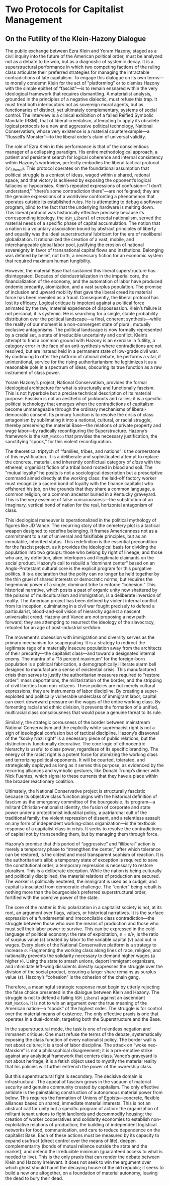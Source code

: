 # Two Protocols for Capitalist Management
## On the Futility of the Klein-Hazony Dialogue

The public exchange between Ezra Klein and Yoram Hazony, staged as a civil inquiry into the future of the American political order, must be analyzed not as a debate to be won, but as a diagnostic of systemic decay. It is a superstructural performance in which two competing factions of the ruling class articulate their preferred strategies for managing the intractable contradictions of late capitalism. To engage this dialogue on its own terms—to morally condemn Klein for the act of “platforming” or to dismiss Hazony with the simple epithet of “fascist”—is to remain ensnared within the very ideological framework that requires dismantling. A materialist analysis, grounded in the principles of a negative dialectic, must refuse this trap. It must treat both interlocutors not as sovereign moral agents, but as functionaries of distinct, yet ultimately complementary, systems of social control. The interview is a clinical exhibition of a failed Reified Symbolic Mandate (RSM), that of liberal creedalism, attempting to apply its obsolete logical protocols to a new and aggressive political technology, National Conservatism, whose very existence is a material counterexample—a “Russell’s Monster”—to the liberal order’s claim of universal validity.

The role of Ezra Klein in this performance is that of the conscientious manager of a collapsing paradigm. His entire methodological approach, a patient and persistent search for logical coherence and internal consistency within Hazony’s worldview, perfectly embodies the liberal tactical protocol ($\mathcal{L}_{Liberal}$). This protocol operates on the foundational assumption that political struggle is a contest of ideas, waged within a shared, rational space, and that victory is achieved by exposing the opponent’s logical fallacies or hypocrisies. Klein’s repeated expressions of confusion—"I don’t understand," "there’s some contradiction there"—are not feigned; they are the genuine expressions of a worldview confronting a phenomenon that operates outside its established rules. He is attempting to debug a software program, blind to the fact that the underlying hardware is melting down. This liberal protocol was historically effective precisely because its corresponding ideology, the `RSM_Liberal` of creedal nationalism, served the material needs of a specific phase of capital accumulation. The notion that a nation is a voluntary association bound by abstract principles of liberty and equality was the ideal superstructural lubricant for the era of neoliberal globalization. It rationalized the creation of a vast, mobile, and interchangeable global labor pool, justifying the erosion of national sovereignty in favor of transnational capital flows and institutions. Belonging was defined by belief, not birth, a necessary fiction for an economic system that required maximum human fungibility.

However, the material Base that sustained this liberal superstructure has disintegrated. Decades of deindustrialization in the imperial core, the financialization of the economy, and the automation of labor have produced endemic precarity, atomization, and a vast surplus population. The promise of inclusion and upward mobility that gave the liberal creed its material force has been revealed as a fraud. Consequently, the liberal protocol has lost its efficacy. Logical critique is impotent against a political force animated by the raw, material experience of dispossession. Klein’s failure is not personal; it is systemic. He is searching for a single, stable probability distribution over the political landscape—a final, coherent synthesis—while the reality of our moment is a non-convergent state of plural, mutually exclusive antagonisms. The political landscape is now formally represented by a credal set, a state of irreducible uncertainty and conflict. Klein’s attempt to find a common ground with Hazony is an exercise in futility, a category error in the face of an anti-synthesis where contradictions are not resolved, but are instead held in a permanent state of low-grade civil war. By continuing to offer the platform of rational debate, he performs a vital, if unintentional, service for the rising authoritarianism: he legitimizes it as a reasonable pole in a spectrum of ideas, obscuring its true function as a raw instrument of class power.

Yoram Hazony’s project, National Conservatism, provides the formal ideological architecture for what is structurally and functionally fascism. This is not hyperbole but a precise technical description of its material purpose. Fascism is not an aesthetic of jackboots and rallies; it is a specific political technology that emerges when the contradictions of capitalism become unmanageable through the ordinary mechanisms of liberal-democratic consent. Its primary function is to resolve the crisis of class antagonism by sublimating it into a national, cultural, or racial struggle, thereby preserving the material Base—the relations of private property and wage labor—by radically reconfiguring the Superstructure. Hazony’s framework is the `RSM_NatCon` that provides the necessary justification, the sanctifying “spook,” for this violent reconfiguration.

The theoretical triptych of “families, tribes, and nations” is the cornerstone of this mystification. It is a deliberate and sophisticated attempt to replace the concrete, material, and inherently conflictual category of *class* with the ethereal, organicist fiction of a tribal bond rooted in blood and soil. The “mutual loyalty” he posits is not a sociological description but a prescriptive command aimed directly at the working class: the laid-off factory worker must recognize a sacred bond of loyalty with the finance capitalist who offshored his job, on the grounds that they share a common language, a common religion, or a common ancestor buried in a Kentucky graveyard. This is the very essence of false consciousness—the substitution of an imaginary, vertical bond of nation for the real, horizontal antagonism of class.

This ideological maneuver is operationalized in the political mythology of figures like JD Vance. The recurring story of the cemetery plot is a tactical weapon designed to redefine belonging. It frames Americanness not as a commitment to a set of universal and falsifiable principles, but as an immutable, inherited status. This redefinition is the essential precondition for the fascist project, as it provides the ideological basis for dividing the population into two groups: those who belong by right of lineage, and those who are, by definition, alien interlopers and illegitimate claimants on the social product. Hazony’s call to rebuild a “dominant center” based on an Anglo-Protestant cultural core is the explicit program for this purgative politics. It is a declaration that the polity can no longer be held together by the thin gruel of shared interests or democratic norms, but requires the hegemonic power of a single, dominant tribe to enforce “cohesion.” This historical narrative, which posits a past of organic unity now shattered by the poisons of multiculturalism and immigration, is a deliberate inversion of reality. The American project has been defined by violent internal conflict from its inception, culminating in a civil war fought precisely to defend a particularist, blood-and-soil vision of hierarchy against a nascent universalist creed. Hazony and Vance are not proposing a new path forward; they are attempting to resurrect the ideology of the slavocracy, retooled for an age of post-industrial serfdom.

The movement’s obsession with immigration and diversity serves as the primary mechanism for scapegoating. It is a strategy to redirect the legitimate rage of a materially insecure population away from the architects of their precarity—the capitalist class—and toward a designated internal enemy. The mantra of a “15 percent maximum” for the foreign-born population is a political fabrication, a demographically illiterate alarm bell designed to manufacture a sense of existential crisis. This manufactured crisis then serves to justify the authoritarian measures required to “restore order”: mass deportations, the militarization of the border, and the stripping of civil liberties from non-citizens. These policies are not merely cultural expressions; they are instruments of labor discipline. By creating a super-exploited and politically vulnerable underclass of immigrant labor, capital can exert downward pressure on the wages of the entire working class. By fomenting racial and ethnic division, it prevents the formation of a unified, multiracial class consciousness that would pose a genuine threat to its rule.

Similarly, the strategic porousness of the border between mainstream National Conservatism and the explicitly white supremacist right is not a sign of ideological confusion but of tactical discipline. Hazony’s disavowal of the “kooky Nazi right” is a necessary piece of public relations, but the distinction is functionally decorative. The core logic of ethnocentric hierarchy is useful to class power, regardless of its specific branding. The energy of the racist right is a potent force for atomizing the working class and terrorizing political opponents. It will be courted, tolerated, and strategically deployed as long as it serves this purpose, as evidenced by the recurring alliances and symbolic gestures, like Donald Trump’s dinner with Nick Fuentes, which signal to these currents that they have a place within the broader reactionary coalition.

Ultimately, the National Conservative project is structurally fascistic because its objective class function aligns with the historical definition of fascism as the emergency committee of the bourgeoisie. Its program—a militant Christian-nationalist identity, the fusion of corporate and state power under a protectionist industrial policy, a patriarchal cult of the traditional family, the violent repression of dissent, and a relentless assault on any form of independent working-class organization—is the textbook response of a capitalist class in crisis. It seeks to resolve the contradictions of capital not by transcending them, but by managing them through force.

Hazony’s promise that this period of “aggressive” and “illiberal” action is merely a temporary phase to “strengthen the center,” after which tolerance can be restored, is the oldest and most transparent sophism of reaction. It is the authoritarian’s alibi: a temporary state of exception is required to save the constitutional order; a temporary repression is necessary to restore pluralism. This is a deliberate deception. While the nation is being culturally and politically disciplined, the material relations of production are secured. The worker is politically neutered, the immigrant is used as a cudgel, and capital is insulated from democratic challenge. The “center” being rebuilt is nothing more than the bourgeoisie’s preferred superstructural order, fortified with the coercive power of the state.

The core of the matter is this: polarization in a capitalist society is not, at its root, an argument over flags, values, or historical narratives. It is the surface expression of a fundamental and irreconcilable class contradiction—the struggle between those who own the means of production and those who must sell their labor power to survive. This can be expressed in the cold language of political economy: the rate of exploitation, $e = s/v$, is the ratio of surplus value ($s$) created by labor to the variable capital ($v$) paid out in wages. Every plank of the National Conservative platform is a strategy to increase *e*. Fragmenting the working class along lines of race, religion, and nationality prevents the solidarity necessary to demand higher wages (a higher *v*). Using the state to smash unions, deport immigrant organizers, and intimidate left-wing dissidents directly suppresses the struggle over the division of the social product, ensuring a larger share remains as surplus value ($s$). Hazony’s “cohesion” is the cohesion of the chain gang.

Therefore, a meaningful strategic response must begin by utterly rejecting the false choice presented in the dialogue between Klein and Hazony. The struggle is not to defend a failing `RSM_Liberal` against an ascendant `RSM_NatCon`. It is not to win an argument over the true meaning of the American nation—a “spook” of the highest order. The struggle is for control over the material means of existence. The only effective praxis is one that operates in a dual-domain, targeting both the Superstructure and the Base.

In the superstructural mode, the task is one of relentless negation and immanent critique. One must refuse the terms of the debate, systematically exposing the class function of every nationalist policy. The border wall is not about culture; it is a tool of labor discipline. The attack on “woke neo-Marxism” is not a philosophical disagreement; it is a pre-emptive strike against any analytical framework that centers class. Vance’s graveyard is not about heritage; it is a fetish object used to mystify the material reality that his policies will further entrench the power of the ownership class.

But this superstructural fight is secondary. The decisive domain is infrastructural. The appeal of fascism grows in the vacuum of material security and genuine community created by capitalism. The only effective antidote is the painstaking construction of autonomous material power from below. This requires the formation of Unions of Egoists—concrete, flexible alliances based on shared, immediate material interests. This is not an abstract call for unity but a specific program of action: the organization of militant tenant unions to fight landlords and decommodify housing; the creation of worker cooperatives and solidarity economies to establish non-exploitative relations of production; the building of independent logistical networks for food, communication, and care to reduce dependence on the capitalist Base. Each of these actions must be measured by its capacity to expand usufruct (direct control over the means of life), deepen complementarity (bonds of mutual reliance outside the state and the market), and defend the irreducible minimum (guaranteed access to what is needed to live). This is the only praxis that can render the debate between Klein and Hazony irrelevant. It does not seek to win the argument over which ghost should haunt the decaying house of the old republic; it seeks to build a new one altogether, on a foundation of material autonomy, leaving the dead to bury their dead.
